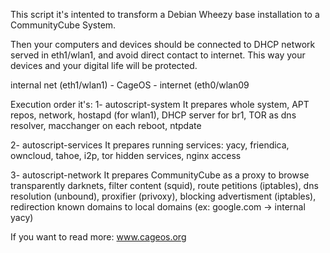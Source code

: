 This script it's intented to transform a Debian Wheezy base installation to a CommunityCube System.


Then your computers and devices should be connected to DHCP network served in eth1/wlan1, and avoid direct contact to internet. This way your devices and your digital life will be protected.



internal net (eth1/wlan1) - CageOS - internet (eth0/wlan09


 
Execution order it's:
1- autoscript-system
It prepares whole system, APT repos, network, hostapd (for wlan1), DHCP server for br1, TOR as dns resolver, macchanger on each reboot, ntpdate 

2- autoscript-services
It prepares running services: yacy, friendica, owncloud, tahoe, i2p, tor hidden services, nginx access

3- autoscript-network
It prepares CommunityCube as a proxy to browse transparently darknets, filter content (squid), route petitions (iptables), dns resolution (unbound), proxifier (privoxy), blocking advertisment (iptables), redirection known domains to local domains (ex: google.com -> internal yacy)


If you want to read more:  www.cageos.org
